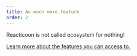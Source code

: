```yaml
---
title: An much more feature
order: 2
---
```


Reacticoon is not called ecosystem for nothing!

[Learn more about the features you can access to.](/docs/reacticoon-ecosystem.html)
